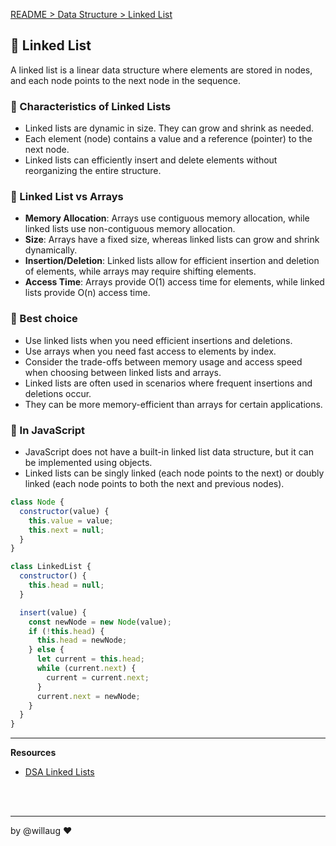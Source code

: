 [README > Data Structure > Linked List](../README.md)

## 🔗 Linked List
A linked list is a linear data structure where elements are stored in nodes, and each node points to the next node in the sequence.

### 📌 Characteristics of Linked Lists
- Linked lists are dynamic in size. They can grow and shrink as needed.
- Each element (node) contains a value and a reference (pointer) to the next node.
- Linked lists can efficiently insert and delete elements without reorganizing the entire structure.

### 🥊 Linked List vs Arrays
- **Memory Allocation**: Arrays use contiguous memory allocation, while linked lists use non-contiguous memory allocation.
- **Size**: Arrays have a fixed size, whereas linked lists can grow and shrink dynamically.
- **Insertion/Deletion**: Linked lists allow for efficient insertion and deletion of elements, while arrays may require shifting elements.
- **Access Time**: Arrays provide O(1) access time for elements, while linked lists provide O(n) access time.

### 💚 Best choice
- Use linked lists when you need efficient insertions and deletions.
- Use arrays when you need fast access to elements by index.
- Consider the trade-offs between memory usage and access speed when choosing between linked lists and arrays.
- Linked lists are often used in scenarios where frequent insertions and deletions occur.
- They can be more memory-efficient than arrays for certain applications.

### 💛 In JavaScript
- JavaScript does not have a built-in linked list data structure, but it can be implemented using objects.
- Linked lists can be singly linked (each node points to the next) or doubly linked (each node points to both the next and previous nodes).

```js
class Node {
  constructor(value) {
    this.value = value;
    this.next = null;
  }
}

class LinkedList {
  constructor() {
    this.head = null;
  }

  insert(value) {
    const newNode = new Node(value);
    if (!this.head) {
      this.head = newNode;
    } else {
      let current = this.head;
      while (current.next) {
        current = current.next;
      }
      current.next = newNode;
    }
  }
}
```

---
**Resources**
- [DSA Linked Lists](https://www.w3schools.com/dsa/dsa_theory_linkedlists.php)

<br>
<br>

---

by @willaug ❤️
